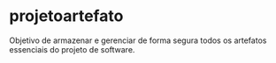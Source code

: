 # projetoartefato
Objetivo de armazenar e gerenciar de forma segura todos os artefatos essenciais do projeto de software. 
